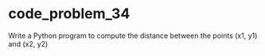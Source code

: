 # code_problem_34
Write a Python program to compute the distance between the points (x1, y1) and (x2, y2)
